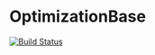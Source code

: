# OptimizationBase

[![Build Status](https://github.com/SciML/OptimizationBase.jl/actions/workflows/CI.yml/badge.svg?branch=main)](https://github.com/SciML/OptimizationBase.jl/actions/workflows/CI.yml?query=branch%3Amain)
